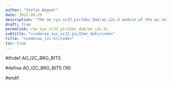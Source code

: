 ```yaml
---
author: "Stefan Wagner"
date: 2022-08-29
description: "The ao_sys_xc32_pic32mz_dak/ao_i2c.h module of the ao real-time operating system."
draft: true
permalink: /ao_sys_xc32_pic32mz_dak/ao_i2c.h/ 
subtitle: "<code>ao_sys_xc32_pic32mz_dak</code>"
title: "<code>ao_i2c.h</code>"
toc: true
---
```


#ifndef AO_I2C_BRG_BITS

#define AO_I2C_BRG_BITS     (16)

#endif

